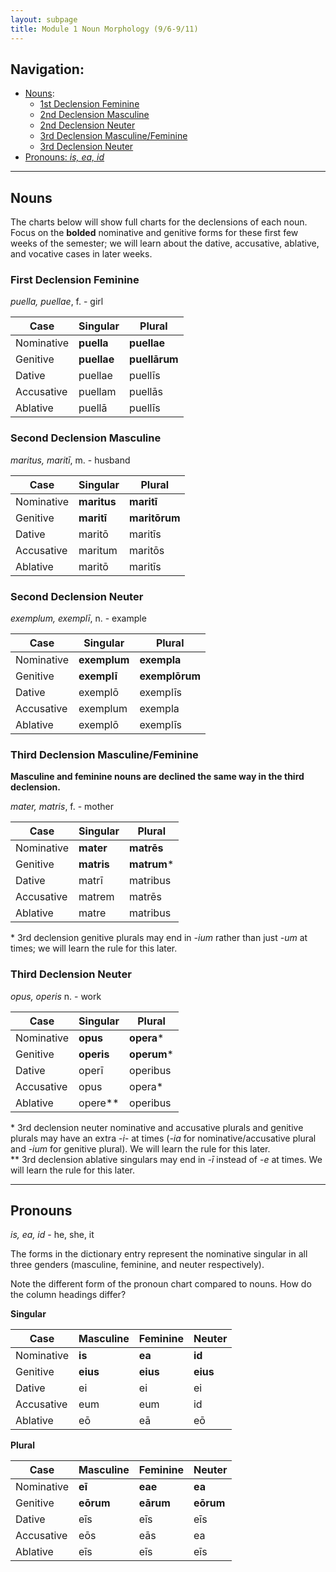 ```yaml
---
layout: subpage
title: Module 1 Noun Morphology (9/6-9/11)
---
```


## Navigation:
- <a href="#nouns">Nouns</a>:
  - <a href="#1F">1st Declension Feminine</a>
  - <a href="#2M">2nd Declension Masculine</a>
  - <a href="#2N">2nd Declension Neuter</a>
  - <a href="#3MF">3rd Declension Masculine/Feminine</a>
  - <a href="#3N">3rd Declension Neuter</a>  
- <a href="#pronouns">Pronouns: *is, ea, id*</a>

***

## <a name="nouns">Nouns</a>

The charts below will show full charts for the declensions of each noun. Focus on the **bolded** nominative and genitive forms for these first few weeks of the semester; we will learn about the dative, accusative, ablative, and vocative cases in later weeks.

### <a name="1F">First Declension Feminine</a>

*puella, puellae*, f. - girl

| Case      | Singular |Plural |
| ----------- | ----------- | ----------- |
| Nominative    | **puella**       | **puellae**       |
| Genitive   | **puellae**        | **puellārum**       |
| Dative   | puellae        | puellīs      |
| Accusative   | puellam        | puellās      |
| Ablative   | puellā        | puellīs        |

### <a name="2M">Second Declension Masculine</a>

*maritus, maritī*, m. - husband

| Case      | Singular |Plural |
| ----------- | ----------- | ----------- |
| Nominative    | **maritus**       | **maritī**       |
| Genitive   | **maritī**        | **maritōrum**       |
| Dative   | maritō        | maritīs      |
| Accusative   | maritum        | maritōs      |
| Ablative   | maritō        | maritīs        |

### <a name="2N">Second Declension Neuter</a>

*exemplum, exemplī*, n. - example

| Case      | Singular |Plural |
| ----------- | ----------- | ----------- |
| Nominative    | **exemplum**       | **exempla**       |
| Genitive   | **exemplī**        | **exemplōrum**       |
| Dative   | exemplō        | exemplīs      |
| Accusative   | exemplum        | exempla      |
| Ablative   | exemplō        | exemplīs        |

### <a name="3MF">Third Declension Masculine/Feminine</a>

**Masculine and feminine nouns are declined the same way in the third declension.**

*mater, matris*, f. - mother

| Case      | Singular |Plural |
| ----------- | ----------- | ----------- |
| Nominative    | **mater**      | **matrēs**       |
| Genitive   | **matris**        | **matrum**\*       |
| Dative   | matrī        | matribus      |
| Accusative   | matrem        | matrēs      |
| Ablative   | matre        | matribus        |

\* 3rd declension genitive plurals may end in *-ium* rather than just *-um* at times; we will learn the rule for this later.

### <a name="3N">Third Declension Neuter</a>

*opus, operis* n. - work

| Case      | Singular |Plural |
| ----------- | ----------- | ----------- |
| Nominative    | **opus**      | **opera**\*       |
| Genitive   | **operis**        | **operum**\*       |
| Dative   | operī        | operibus      |
| Accusative   | opus        | opera\*      |
| Ablative   | opere\*\*        | operibus        |

\* 3rd declension neuter nominative and accusative plurals and genitive plurals may have an extra *-i-* at times (*-ia* for nominative/accusative plural and *-ium* for genitive plural). We will learn the rule for this later.  
\*\* 3rd declension ablative singulars may end in *-ī* instead of *-e* at times. We will learn the rule for this later.

***

## <a name="pronouns">Pronouns</a>

*is, ea, id* - he, she, it

The forms in the dictionary entry represent the nominative singular in all three genders (masculine, feminine, and neuter respectively).

Note the different form of the pronoun chart compared to nouns. How do the column headings differ?

**Singular**

| Case      | Masculine |Feminine |Neuter |
| ----------- | ----------- | ----------- | ----------- |
| Nominative    | **is**       | **ea**       |**id**       |
| Genitive   | **eius**        | **eius**  |**eius**  |
| Dative   | ei        | ei  |ei  |
| Accusative   | eum        | eum  |id  |
| Ablative   | eō        | eā  |eō  |

**Plural**

| Case      | Masculine |Feminine |Neuter |
| ----------- | ----------- | ----------- | ----------- |
| Nominative    | **eī**       | **eae**       |**ea**       |
| Genitive   | **eōrum**        | **eārum**  |**eōrum**  |
| Dative   | eīs        | eīs  |eīs  |
| Accusative   | eōs        | eās  |ea  |
| Ablative   | eīs        | eīs  |eīs  |
